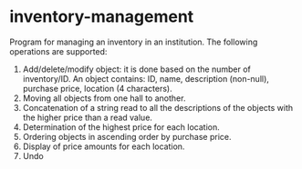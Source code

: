 # inventory-management
Program for managing an inventory in an institution.
The following operations are supported:
1. Add/delete/modify object: it is done based on the number of inventory/ID. An object contains: ID, name, description (non-null), purchase price, location (4 characters).
2. Moving all objects from one hall to another.
3. Concatenation of a string read to all the descriptions of the objects with the higher price than a read value.
4. Determination of the highest price for each location.
5. Ordering objects in ascending order by purchase price.
6. Display of price amounts for each location.
7. Undo
